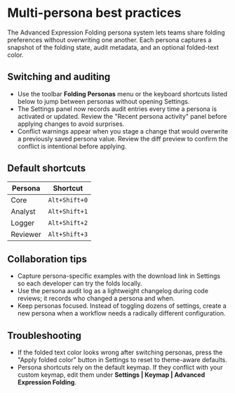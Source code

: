 # Multi-persona best practices

The Advanced Expression Folding persona system lets teams share folding preferences without overwriting one another. Each persona captures a snapshot of the folding state, audit metadata, and an optional folded-text color.

## Switching and auditing

* Use the toolbar **Folding Personas** menu or the keyboard shortcuts listed below to jump between personas without opening Settings.
* The Settings panel now records audit entries every time a persona is activated or updated. Review the "Recent persona activity" panel before applying changes to avoid surprises.
* Conflict warnings appear when you stage a change that would overwrite a previously saved persona value. Review the diff preview to confirm the conflict is intentional before applying.

## Default shortcuts

| Persona | Shortcut |
| --- | --- |
| Core | `Alt+Shift+0` |
| Analyst | `Alt+Shift+1` |
| Logger | `Alt+Shift+2` |
| Reviewer | `Alt+Shift+3` |

## Collaboration tips

* Capture persona-specific examples with the download link in Settings so each developer can try the folds locally.
* Use the persona audit log as a lightweight changelog during code reviews; it records who changed a persona and when.
* Keep personas focused. Instead of toggling dozens of settings, create a new persona when a workflow needs a radically different configuration.

## Troubleshooting

* If the folded text color looks wrong after switching personas, press the "Apply folded color" button in Settings to reset to theme-aware defaults.
* Persona shortcuts rely on the default keymap. If they conflict with your custom keymap, edit them under **Settings | Keymap | Advanced Expression Folding**.
